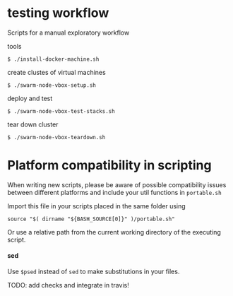 # testing workflow

Scripts for a manual exploratory workflow

tools

    $ ./install-docker-machine.sh

create clustes of virtual machines

    $ ./swarm-node-vbox-setup.sh

deploy and test

    $ ./swarm-node-vbox-test-stacks.sh

tear down cluster

    $ ./swarm-node-vbox-teardown.sh

# Platform compatibility in scripting

When writing new scripts, please be aware of possible compatibility issues between different platforms and include your util functions in ``portable.sh``

Import this file in your scripts placed in the same folder using
```
source "$( dirname "${BASH_SOURCE[0]}" )/portable.sh"
```
Or use a relative path from the current working directory of the executing script.

#### sed
Use ``$psed`` instead of ``sed`` to make substitutions in your files.

TODO: add checks and integrate in travis!